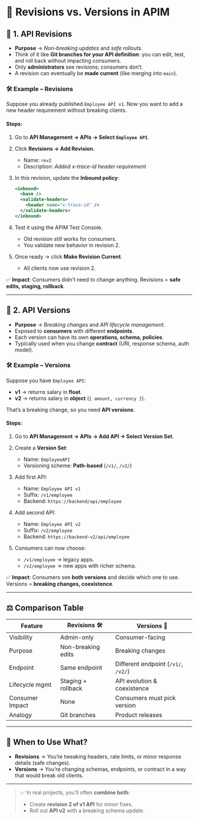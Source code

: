 # 🔄 **Revisions vs. Versions in APIM**

## 📌 1. API **Revisions**

- **Purpose** → _Non-breaking updates_ and _safe rollouts_.
- Think of it like **Git branches for your API definition**: you can edit, test, and roll back without impacting consumers.
- Only **administrators** see revisions; consumers don’t.
- A revision can eventually be **made current** (like merging into `main`).

### 🛠️ Example – Revisions

Suppose you already published `Employee API v1`.
Now you want to add a new header requirement without breaking clients.

#### Steps:

1. Go to **API Management → APIs → Select `Employee API`**.
2. Click **Revisions → Add Revision**.

   - Name: `rev2`
   - Description: _Added x-trace-id header requirement_

3. In this revision, update the **Inbound policy**:

   ```xml
   <inbound>
     <base />
     <validate-headers>
       <header name="x-trace-id" />
     </validate-headers>
   </inbound>
   ```

4. Test it using the APIM Test Console.

   - Old revision still works for consumers.
   - You validate new behavior in revision 2.

5. Once ready → click **Make Revision Current**.

   - All clients now use revision 2.

✅ **Impact**: Consumers didn’t need to change anything.
Revisions = **safe edits, staging, rollback**.

---

## 📌 2. API **Versions**

- **Purpose** → _Breaking changes_ and _API lifecycle management_.
- Exposed to **consumers** with different **endpoints**.
- Each version can have its own **operations, schema, policies**.
- Typically used when you change **contract** (URI, response schema, auth model).

### 🛠️ Example – Versions

Suppose you have `Employee API`:

- **v1** → returns salary in **float**.
- **v2** → returns salary in **object** (`{ amount, currency }`).

That’s a breaking change, so you need **API versions**.

#### Steps:

1. Go to **API Management → APIs → Add API → Select Version Set**.
2. Create a **Version Set**:

   - Name: `EmployeeAPI`
   - Versioning scheme: **Path-based** (`/v1/`, `/v2/`)

3. Add first API:

   - Name: `Employee API v1`
   - Suffix: `/v1/employee`
   - Backend: `https://backend/api/employee`

4. Add second API:

   - Name: `Employee API v2`
   - Suffix: `/v2/employee`
   - Backend: `https://backend-v2/api/employee`

5. Consumers can now choose:

   - `/v1/employee` → legacy apps.
   - `/v2/employee` → new apps with richer schema.

✅ **Impact**: Consumers see **both versions** and decide which one to use.
Versions = **breaking changes, coexistence**.

---

## ⚖️ **Comparison Table**

| Feature         | **Revisions** 🛠️   | **Versions** 🚀                     |
| --------------- | ------------------ | ----------------------------------- |
| Visibility      | Admin-only         | Consumer-facing                     |
| Purpose         | Non-breaking edits | Breaking changes                    |
| Endpoint        | Same endpoint      | Different endpoint (`/v1/`, `/v2/`) |
| Lifecycle mgmt  | Staging + rollback | API evolution & coexistence         |
| Consumer Impact | None               | Consumers must pick version         |
| Analogy         | Git branches       | Product releases                    |

---

## 🎯 **When to Use What?**

- **Revisions** → You’re tweaking headers, rate limits, or minor response details (safe changes).
- **Versions** → You’re changing schemas, endpoints, or contract in a way that would break old clients.

---

> ✅ In real projects, you’ll often **combine both**:
>
> - Create **revision 2 of v1 API** for minor fixes.
> - Roll out **API v2** with a breaking schema update.

